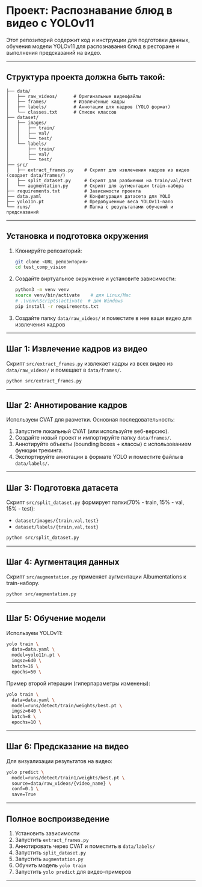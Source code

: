 # Проект: Распознавание блюд в видео с YOLOv11

Этот репозиторий содержит код и инструкции для подготовки данных, обучения модели YOLOv11 для распознавания блюд в ресторане и выполнения предсказаний на видео.

---

## Структура проекта должна быть такой:

```
├── data/
│   ├── raw_videos/      # Оригинальные видеофайлы
│   ├── frames/          # Извлечённые кадры
│   ├── labels/          # Аннотации для кадров (YOLO формат)
│   └── classes.txt      # Список классов
├── dataset/             
│   ├── images/
│   │   ├── train/
│   │   ├── val/
│   │   └── test/
│   └── labels/
│       ├── train/
│       ├── val/
│       └── test/
├── src/
│   ├── extract_frames.py    # Скрипт для извлечения кадров из видео (создает data/frames/)
│   ├── split_dataset.py     # Скрипт для разбиения на train/val/test
│   └── augmentation.py      # Скрипт для аугментации train-набора 
├── requirements.txt         # Зависимости проекта
├── data.yaml                # Конфигурация датасета для YOLO
├── yolo11n.pt               # Предобученные веса YOLOv11-nano
└── runs/                    # Папка с результатами обучений и предсказаний

```

---

## Установка и подготовка окружения

1. Клонируйте репозиторий:

   ```bash
   git clone <URL репозитория>
   cd test_comp_vision
   ```
2. Создайте виртуальное окружение и установите зависимости:

   ```bash
   python3 -m venv venv
   source venv/bin/activate    # для Linux/Mac
   # .\venv\Scripts\activate  # для Windows
   pip install -r requirements.txt
   ```
3. Создайте папку `data/raw_videos/` и поместите в нее ваши видео для извлечения кадров
---


## Шаг 1: Извлечение кадров из видео

Скрипт `src/extract_frames.py` извлекает кадры из всех видео из `data/raw_videos/` и помещает в `data/frames/`.

```bash
python src/extract_frames.py
```

---

## Шаг 2: Аннотирование кадров

Используем CVAT для разметки. Основная последовательность:

1. Запустите локальный CVAT (или используйте веб-версию).
2. Создайте новый проект и импортируйте папку `data/frames/`.
3. Аннотируйте объекты (bounding boxes + классы) с использованием функции трекинга.
4. Экспортируйте аннотации в формате YOLO и поместите файлы в `data/labels/`.


---

## Шаг 3: Подготовка датасета

Скрипт `src/split_dataset.py` формирует папки(70% - train, 15% - val, 15% - test):

* `dataset/images/{train,val,test}`
* `dataset/labels/{train,val,test}`

```bash
python src/split_dataset.py
```

---

## Шаг 4: Аугментация данных

Скрипт `src/augmentation.py` применяет аугментации Albumentations к train-набору.

```bash
python src/augmentation.py
```

---

## Шаг 5: Обучение модели

Используем YOLOv11:

```bash
yolo train \
  data=data.yaml \
  model=yolo11n.pt \
  imgsz=640 \
  batch=16 \
  epochs=50 \
```

Пример второй итерации (гиперпараметры изменены):

```bash
yolo train \
  data=data.yaml \
  model=runs/detect/train/weights/best.pt \
  imgsz=640 \
  batch=8 \
  epochs=10 \
```

---

## Шаг 6: Предсказание на видео

Для визуализации результатов на видео:

```bash
yolo predict \
  model=runs/detect/train1/weights/best.pt \
  source=data/raw_videos/{video_name} \
  conf=0.1 \
  save=True
```

---

## Полное воспроизведение

1. Установить зависимости
2. Запустить `extract_frames.py`
3. Аннотировать через CVAT и поместить в `data/labels/`
4. Запустить `split_dataset.py`
5. Запустить `augmentation.py`
6. Обучить модель `yolo train`
7. Запустить `yolo predict` для видео-примеров

---
